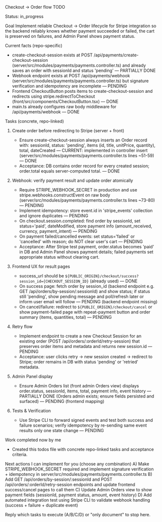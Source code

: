 Checkout → Order flow TODO

Status: in_progress

Goal
Implement reliable Checkout → Order lifecycle for Stripe integration so the backend reliably knows whether payment succeeded or failed, the cart is preserved on failures, and Admin Panel shows payment status.

Current facts (repo-specific)
- create-checkout-session exists at POST /api/payments/create-checkout-session (server/src/modules/payments/payments.controller.ts) and already saves an order with sessionId and status 'pending' — PARTIALLY DONE
- Webhook endpoint exists at POST /api/payments/webhook (server/src/modules/payments/payments.controller.ts) but signature verification and idempotency are incomplete — PENDING
- Frontend CheckoutButton posts items to create-checkout-session and redirects using stripe.redirectToCheckout (front/src/components/CheckoutButton.tsx) — DONE
- main.ts already configures raw body middleware for /api/payments/webhook — DONE

Tasks (concrete, repo-linked)
1) Create order before redirecting to Stripe (server + front)
   - Ensure create-checkout-session always inserts an Order record with: sessionId, status: 'pending', items (id, title, unitPrice, quantity), total, dateCreated — CURRENT: implemented in controller insert (server/src/modules/payments/payments.controller.ts lines ~51-59) — DONE
   - Acceptance: DB contains order record for every created session; order.total equals server-computed total. — DONE

2) Webhook: verify payment result and update order atomically
   - Require STRIPE_WEBHOOK_SECRET in production and use stripe.webhooks.constructEvent on raw body (server/src/modules/payments/payments.controller.ts lines ~73-80) — PENDING
   - Implement idempotency: store event.id in 'stripe_events' collection and ignore duplicates — PENDING
   - On checkout.session.completed: find order by sessionId, set status='paid', dateModified, store payment info (amount_received, currency, payment_intent) — PENDING
   - On payment failed/cancelled events: set status='failed' or 'cancelled' with reason; do NOT clear user's cart — PENDING
   - Acceptance: After Stripe test payment, order.status becomes 'paid' in DB and Admin Panel shows payment details; failed payments set appropriate status without clearing cart.

3) Frontend UX for result pages
   - success_url should be `${PUBLIC_ORIGIN}/checkout/success?session_id={CHECKOUT_SESSION_ID}` (already used) — DONE
   - On success page: fetch order by session_id (backend endpoint e.g. GET /api/orders/by-session/:sessionId) and show status; if status still 'pending', show pending message and poll/refresh later or inform user email will follow — PENDING (backend endpoint missing)
   - On cancel/failure: redirect to `${PUBLIC_ORIGIN}/checkout/cancel` or show payment-failed page with repeat-payment button and order summary (items, quantities, total) — PENDING

4) Retry flow
   - Implement endpoint to create a new Checkout Session for an existing order (POST /api/orders/:orderId/retry-session) that preserves order items and metadata and returns new session.id — PENDING
   - Acceptance: user clicks retry -> new session created -> redirect to Stripe; order remains in DB with status 'pending' or 'retried' metadata.

5) Admin Panel display
   - Ensure Admin Orders list (front admin Orders view) displays order.status, sessionId, items, total, payment info, event history — PARTIALLY DONE (Orders admin exists; ensure fields persisted and surfaced) — PENDING (frontend mapping)

6) Tests & Verification
   - Use Stripe CLI to forward signed events and test both success and failure scenarios; verify idempotency by re-sending same event results only one state change — PENDING

Work completed now by me
- Created this todos file with concrete repo-linked tasks and acceptance criteria.

Next actions I can implement for you (choose any combination)
A) Make STRIPE_WEBHOOK_SECRET required and implement signature verification + idempotency in server/src/modules/payments/payments.controller.ts
B) Add GET /api/orders/by-session/:sessionId and POST /api/orders/:orderId/retry-session endpoints and update frontend success/cancel pages to call them
C) Update Admin Orders view to show payment fields (sessionId, payment status, amount, event history)
D) Add automated integration test using Stripe CLI to validate webhook handling (success + failure + duplicate event)

Reply which tasks to execute (A/B/C/D) or "only document" to stop here.
